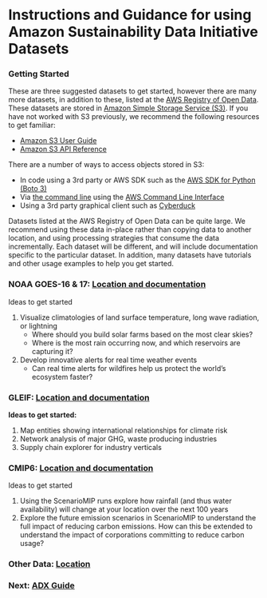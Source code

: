 ##
# <br> Instructions and Guidance for using Amazon Sustainability Data Initiative Datasets

### Getting Started 

These are three suggested datasets to get started, however there are many more datasets, in addition to these, listed at the [AWS Registry of Open Data](https://registry.opendata.aws/). These datasets are stored in [Amazon Simple Storage Service (S3)](https://aws.amazon.com/s3/). If you have not worked with S3 previously, we recommend the following resources to get familiar:

- [Amazon S3 User Guide](https://docs.aws.amazon.com/AmazonS3/latest/userguide/index.html)
- [Amazon S3 API Reference](https://docs.aws.amazon.com/AmazonS3/latest/API/Welcome.html)

There are a number of ways to access objects stored in S3:

* In code using a 3rd party or AWS SDK such as the [AWS SDK for Python (Boto 3)](https://aws.amazon.com/sdk-for-python/)
* Via [the command line](https://docs.aws.amazon.com/cli/latest/userguide/cli-services-s3.html) using the [AWS Command Line Interface](https://aws.amazon.com/cli/)
* Using a 3rd party graphical client such as [Cyberduck](https://cyberduck.io/)


Datasets listed at the AWS Registry of Open Data can be quite large. We recommend using these data in-place rather than copying data to another location, and using processing strategies that consume the data incrementally. Each dataset will be different, and will include documentation specific to the particular dataset. In addition, many datasets have tutorials and other usage examples to help you get started.

### NOAA GOES-16 & 17: [Location and documentation](https://registry.opendata.aws/noaa-goes/)

Ideas to get started

1. Visualize climatologies of land surface temperature, long wave radiation, or lightning
    - Where should you build solar farms based on the most clear skies?
    - Where is the most rain occurring now, and which reservoirs are capturing it?
2. Develop innovative alerts for real time weather events
    - Can real time alerts for wildfires help us protect the world’s ecosystem faster?

### GLEIF: [Location and documentation](https://registry.opendata.aws/lei/)

**Ideas to get started:**
1. Map entities showing international relationships for climate risk
2. Network analysis of major GHG, waste producing industries
3. Supply chain explorer for industry verticals

### CMIP6: [Location and documentation](https://registry.opendata.aws/cmip6/)

Ideas to get started

1. Using the ScenarioMIP runs explore how rainfall (and thus water availability) will change at your location over the next 100 years
2. Explore the future emission scenarios in ScenarioMIP to understand the full impact of reducing carbon emissions. How can this be extended to understand the impact of corporations committing to reduce carbon usage?



### Other Data: [Location](https://registry.opendata.aws/collab/asdi/)

### Next: [ADX Guide](ADX-Instructions.md) 
